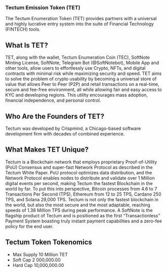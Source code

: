 ﻿
















### Tectum Emission Token (TET)
The Tectum Enumeration Token (TET) provides partners with a universal and highly lucrative entry system into the suite of Financial Technology (FINTECH) tools.

## What Is TET?
TET, along with the wallet, Tectum Enumeration Coin (TEC), SoftNote Minting License, SoftNote, Telegram Bot (@SoftNotebot), Mobile App and other tools, allow users to effortlessly use Crypto, NFTs, and digital contracts with minimal risk while maximizing security and speed.
TET aims to solve the problem of crypto usability by becoming a universal store of value that allows Peer to Peer (P2P) and retail transactions on a real-time, secure and fee-free environment, all while allowing fair and easy access to KYC and developing regions. This utility encourages mass adoption, financial independence, and personal control.

## Who Are the Founders of TET?
Tectum was developed by Crispmind, a Chicago-based software development firm with decades of combined experience.

## What Makes TET Unique?
Tectum is a Blockchain network that employs proprietary Proof-of-Utility (PoU) Consensus and super-fast Network Protocol as described in the Tectum White Paper. PoU protocol optimizes data distribution, and the Network Protocol enables nodes to distribute and validate over 1 Million digital events per second, making Tectum the fastest Blockchain in the world by far. To put this into perspective, Bitcoin processes from 4.6 to 7 Transactions Per Second (TPS), Ethereum from 12 to 25 TPS, Cardano 250 TPS, and Solana 29,000 TPS. Tectum is not only the fastest blockchain in the world, but also the most secure and the most adaptable, reaching speeds of 1.38 Million TPS during peak performance.
A SoftNote is the flagship product of Tectum and is positioned as the first “Transactionless” Payment System boasting truly instant payment capabilities and a zero-fee policy for the end user.

## Tectum Token Tokenomics
<ul>
<li>Max Supply	10 Million TET</li>
<li>Soft Cap	2 000,000.00</li>
<li>Hard Cap	10,000,000.00</li>
</ul>


